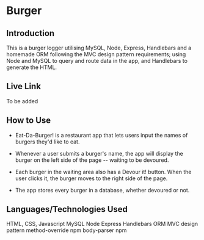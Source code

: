 # Burger

## Introduction 

This is a burger logger utilising MySQL, Node, Express, Handlebars and a homemade ORM following the MVC design pattern requirements; using Node and MySQL to query and route data in the app, and Handlebars to generate the HTML.

## Live Link

To be added

## How to Use

- Eat-Da-Burger! is a restaurant app that lets users input the names of burgers they'd like to eat.

- Whenever a user submits a burger's name, the app will display the burger on the left side of the page -- waiting to be devoured.

- Each burger in the waiting area also has a Devour it! button. When the user clicks it, the burger moves to the right side of the page.

- The app stores every burger in a database, whether devoured or not.

## Languages/Technologies Used

HTML, CSS, Javascript
MySQL
Node
Express
Handlebars
ORM
MVC design pattern
method-override npm
body-parser npm








